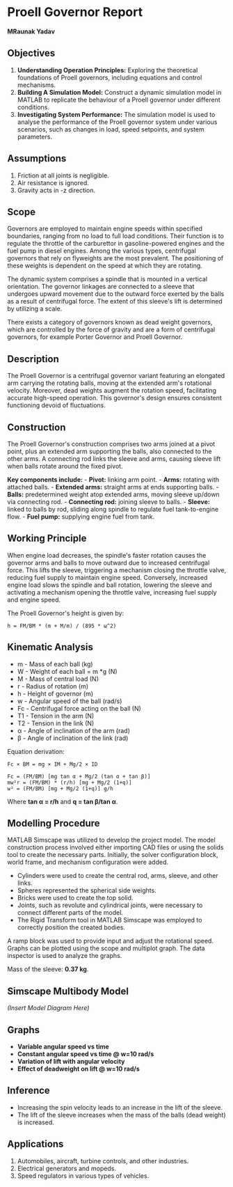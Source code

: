 # Proell Governor Report

**MRaunak Yadav**

## Objectives

1.  **Understanding Operation Principles:** Exploring the theoretical
    foundations of Proell governors, including equations and control
    mechanisms.
2.  **Building A Simulation Model:** Construct a dynamic simulation
    model in MATLAB to replicate the behaviour of a Proell governor
    under different conditions.
3.  **Investigating System Performance:** The simulation model is used
    to analyse the performance of the Proell governor system under
    various scenarios, such as changes in load, speed setpoints, and
    system parameters.

## Assumptions

1.  Friction at all joints is negligible. 
2.  Air resistance is ignored. 
3.  Gravity acts in -z direction.

## Scope

Governors are employed to maintain engine speeds within specified
boundaries, ranging from no load to full load conditions. Their function
is to regulate the throttle of the carburettor in gasoline-powered
engines and the fuel pump in diesel engines. Among the various types,
centrifugal governors that rely on flyweights are the most prevalent.
The positioning of these weights is dependent on the speed at which they
are rotating.

The dynamic system comprises a spindle that is mounted in a vertical
orientation. The governor linkages are connected to a sleeve that
undergoes upward movement due to the outward force exerted by the balls
as a result of centrifugal force. The extent of this sleeve's lift is
determined by utilizing a scale.

There exists a category of governors known as dead weight governors,
which are controlled by the force of gravity and are a form of
centrifugal governors, for example Porter Governor and Proell Governor.

## Description

The Proell Governor is a centrifugal governor variant featuring an
elongated arm carrying the rotating balls, moving at the extended arm's
rotational velocity. Moreover, dead weights augment the rotation speed,
facilitating accurate high-speed operation. This governor's design
ensures consistent functioning devoid of fluctuations.

## Construction

The Proell Governor's construction comprises two arms joined at a pivot
point, plus an extended arm supporting the balls, also connected to the
other arms. A connecting rod links the sleeve and arms, causing sleeve
lift when balls rotate around the fixed pivot.

**Key components include:** - **Pivot:** linking arm point. - **Arms:**
rotating with attached balls. - **Extended arms:** straight arms at ends
supporting balls. - **Balls:** predetermined weight atop extended arms,
moving sleeve up/down via connecting rod. - **Connecting rod:** joining
sleeve to balls. - **Sleeve:** linked to balls by rod, sliding along
spindle to regulate fuel tank-to-engine flow. - **Fuel pump:** supplying
engine fuel from tank.

## Working Principle

When engine load decreases, the spindle's faster rotation causes the
governor arms and balls to move outward due to increased centrifugal
force. This lifts the sleeve, triggering a mechanism closing the
throttle valve, reducing fuel supply to maintain engine speed.
Conversely, increased engine load slows the spindle and ball rotation,
lowering the sleeve and activating a mechanism opening the throttle
valve, increasing fuel supply and engine speed.

The Proell Governor's height is given by:

    h = FM/BM * (m + M/m) / (895 * ω^2)

## Kinematic Analysis

-   m - Mass of each ball (kg) 
-   W - Weight of each ball = m *g (N) 
-   M - Mass of central load (N) 
-   r - Radius of rotation (m) 
-   h - Height of governor (m) 
-   w - Angular speed of the ball (rad/s) 
-   Fc - Centrifugal force acting on the ball (N) 
-   T1 - Tension in the arm (N) 
-   T2 - Tension in the link (N) 
-   α - Angle of inclination of the arm (rad) 
-   β - Angle of inclination of the link (rad)

Equation derivation:

    Fc × BM = mg × IM + Mg/2 × ID

    Fc = (FM/BM) [mg tan α + Mg/2 (tan α + tan β)]
    mw²r = (FM/BM) * (r/h) [mg + Mg/2 (1+q)]
    w² = (FM/BM) [mg + Mg/2 (1+q)] g/h

Where **tan α = r/h** and **q = tan β/tan α**.

## Modelling Procedure

MATLAB Simscape was utilized to develop the project model. The model
construction process involved either importing CAD files or using the
solids tool to create the necessary parts. Initially, the solver
configuration block, world frame, and mechanism configuration were
added.

-   Cylinders were used to create the central rod, arms, sleeve, and
    other links. 
-   Spheres represented the spherical side weights. 
-   Bricks were used to create the top solid. 
-   Joints, such as revolute and cylindrical joints, were necessary to
    connect different parts of the model. 
-   The Rigid Transform tool in MATLAB Simscape was employed to
    correctly position the created bodies.

A ramp block was used to provide input and adjust the rotational speed.
Graphs can be plotted using the scope and multiplot graph. The data
inspector is used to analyze the graphs.

Mass of the sleeve: **0.37 kg**.

## Simscape Multibody Model

*(Insert Model Diagram Here)*

## Graphs

-   **Variable angular speed vs time** 
-   **Constant angular speed vs time @ w=10 rad/s** 
-   **Variation of lift with angular velocity** 
-   **Effect of deadweight on lift @ w=10 rad/s**

## Inference

-   Increasing the spin velocity leads to an increase in the lift of the
    sleeve. 
-   The lift of the sleeve increases when the mass of the balls (dead
    weight) is increased.

## Applications

1.  Automobiles, aircraft, turbine controls, and other industries.
2.  Electrical generators and mopeds.
3.  Speed regulators in various types of vehicles.
